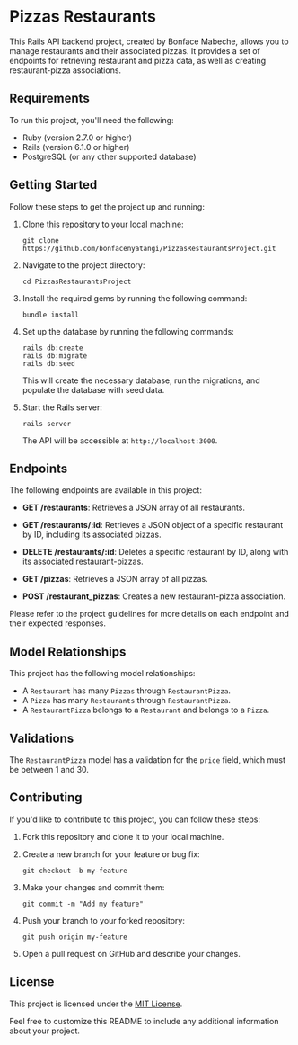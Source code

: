 # Pizzas Restaurants

This Rails API backend project, created by Bonface Mabeche, allows you to manage restaurants and their associated pizzas. It provides a set of endpoints for retrieving restaurant and pizza data, as well as creating restaurant-pizza associations.

## Requirements

To run this project, you'll need the following:

- Ruby (version 2.7.0 or higher)
- Rails (version 6.1.0 or higher)
- PostgreSQL (or any other supported database)

## Getting Started

Follow these steps to get the project up and running:

1. Clone this repository to your local machine:

   ```
   git clone https://github.com/bonfacenyatangi/PizzasRestaurantsProject.git
   ```

2. Navigate to the project directory:

   ```
   cd PizzasRestaurantsProject
   ```

3. Install the required gems by running the following command:

   ```
   bundle install
   ```

4. Set up the database by running the following commands:

   ```
   rails db:create
   rails db:migrate
   rails db:seed
   ```

   This will create the necessary database, run the migrations, and populate the database with seed data.

5. Start the Rails server:

   ```
   rails server
   ```

   The API will be accessible at `http://localhost:3000`.

## Endpoints

The following endpoints are available in this project:

- **GET /restaurants**: Retrieves a JSON array of all restaurants.

- **GET /restaurants/:id**: Retrieves a JSON object of a specific restaurant by ID, including its associated pizzas.

- **DELETE /restaurants/:id**: Deletes a specific restaurant by ID, along with its associated restaurant-pizzas.

- **GET /pizzas**: Retrieves a JSON array of all pizzas.

- **POST /restaurant_pizzas**: Creates a new restaurant-pizza association.

Please refer to the project guidelines for more details on each endpoint and their expected responses.

## Model Relationships

This project has the following model relationships:

- A `Restaurant` has many `Pizzas` through `RestaurantPizza`.
- A `Pizza` has many `Restaurants` through `RestaurantPizza`.
- A `RestaurantPizza` belongs to a `Restaurant` and belongs to a `Pizza`.

## Validations

The `RestaurantPizza` model has a validation for the `price` field, which must be between 1 and 30.

## Contributing

If you'd like to contribute to this project, you can follow these steps:

1. Fork this repository and clone it to your local machine.

2. Create a new branch for your feature or bug fix:

   ```
   git checkout -b my-feature
   ```

3. Make your changes and commit them:

   ```
   git commit -m "Add my feature"
   ```

4. Push your branch to your forked repository:

   ```
   git push origin my-feature
   ```

5. Open a pull request on GitHub and describe your changes.

## License

This project is licensed under the [MIT License](LICENSE).

Feel free to customize this README to include any additional information about your project.
